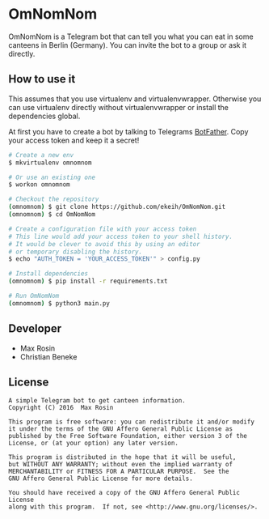 # OmNomNom

OmNomNom is a Telegram bot that can tell you what you can eat in some canteens in Berlin (Germany). You can invite the bot to a group or ask it directly.

## How to use it
This assumes that you use virtualenv and virtualenvwrapper. Otherwise you can use virtualenv directly without virtualenvwrapper or install the dependencies global.

At first you have to create a bot by talking to Telegrams [BotFather](https://core.telegram.org/bots#6-botfather). Copy your access token and keep it a secret!


```bash
# Create a new env
$ mkvirtualenv omnomnom

# Or use an existing one
$ workon omnomnom

# Checkout the repository
(omnomnom) $ git clone https://github.com/ekeih/OmNomNom.git
(omnomnom) $ cd OmNomNom

# Create a configuration file with your access token
# This line would add your access token to your shell history.
# It would be clever to avoid this by using an editor 
# or temporary disabling the history.
$ echo "AUTH_TOKEN = 'YOUR_ACCESS_TOKEN'" > config.py

# Install dependencies
(omnomnom) $ pip install -r requirements.txt

# Run OmNomNom
(omnomnom) $ python3 main.py
```


## Developer
* Max Rosin
* Christian Beneke

## License

```
A simple Telegram bot to get canteen information.
Copyright (C) 2016  Max Rosin

This program is free software: you can redistribute it and/or modify
it under the terms of the GNU Affero General Public License as
published by the Free Software Foundation, either version 3 of the
License, or (at your option) any later version.

This program is distributed in the hope that it will be useful,
but WITHOUT ANY WARRANTY; without even the implied warranty of
MERCHANTABILITY or FITNESS FOR A PARTICULAR PURPOSE.  See the
GNU Affero General Public License for more details.

You should have received a copy of the GNU Affero General Public License
along with this program.  If not, see <http://www.gnu.org/licenses/>.
```